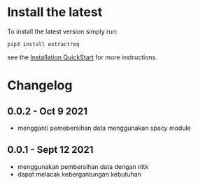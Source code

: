 Install the latest
===================

To install the latest version simply run:

`pip3 install extractreq`


see the [Installation QuickStart](https://github.com/asyrofist/tracereq) for more instructions.

Changelog
=========
## 0.0.2 - Oct 9 2021
- mengganti pemebersihan data menggunakan spacy module

## 0.0.1 - Sept 12 2021
- menggunakan pembersihan data dengan nltk
- dapat melacak kebergantungan kebutuhan
